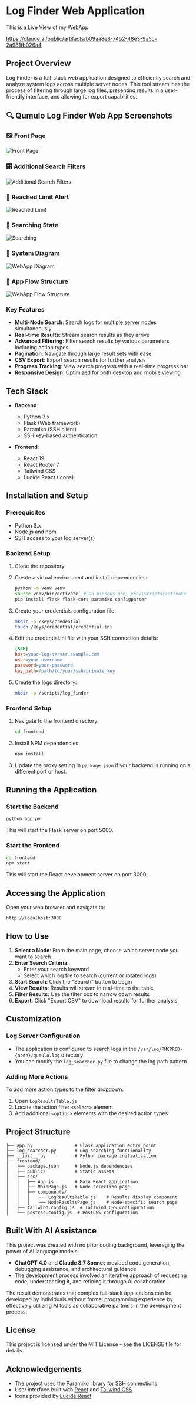 # Log Finder Web Application

This is a Live View of my WebApp

https://claude.ai/public/artifacts/b09aa8e8-74b2-48e3-9a5c-2a981fb026a4

## Project Overview

Log Finder is a full-stack web application designed to efficiently search and analyze system logs across multiple server nodes. This tool streamlines the process of filtering through large log files, presenting results in a user-friendly interface, and allowing for export capabilities.

## 🔍 Qumulo Log Finder Web App Screenshots

### 🖼️ Front Page
![Front Page](https://github.com/thokzz/QumuloLogFinderWebApp/blob/main/QumuloLogFinderWebApp/assets/QumuloLogFinder%20FrontPage.png?raw=true)

### 🎛️ Additional Search Filters
![Additional Search Filters](https://github.com/thokzz/QumuloLogFinderWebApp/blob/main/QumuloLogFinderWebApp/assets/QumuloLogFinder%20additional%20search%20filter.png?raw=true)

### 🚫 Reached Limit Alert
![Reached Limit](https://github.com/thokzz/QumuloLogFinderWebApp/blob/main/QumuloLogFinderWebApp/assets/QumuloLogFinder%20reached%20limit.png?raw=true)

### 🔄 Searching State
![Searching](https://github.com/thokzz/QumuloLogFinderWebApp/blob/main/QumuloLogFinderWebApp/assets/QumuloLogFinder%20searching.png?raw=true)

### 🧠 System Diagram
![WebApp Diagram](https://github.com/thokzz/QumuloLogFinderWebApp/blob/main/QumuloLogFinderWebApp/assets/WebApp%20Diagram.png?raw=true)

### 🔁 App Flow Structure
![WebApp Flow Structure](https://github.com/thokzz/QumuloLogFinderWebApp/blob/main/QumuloLogFinderWebApp/assets/WebApp%20Flow%20Structure.png?raw=true)


### Key Features

- **Multi-Node Search**: Search logs for multiple server nodes simultaneously
- **Real-time Results**: Stream search results as they arrive
- **Advanced Filtering**: Filter search results by various parameters including action types
- **Pagination**: Navigate through large result sets with ease
- **CSV Export**: Export search results for further analysis
- **Progress Tracking**: View search progress with a real-time progress bar
- **Responsive Design**: Optimized for both desktop and mobile viewing

## Tech Stack

- **Backend**:
  - Python 3.x
  - Flask (Web framework)
  - Paramiko (SSH client)
  - SSH key-based authentication

- **Frontend**:
  - React 19
  - React Router 7
  - Tailwind CSS
  - Lucide React (Icons)

## Installation and Setup

### Prerequisites

- Python 3.x
- Node.js and npm
- SSH access to your log server(s)

### Backend Setup

1. Clone the repository

2. Create a virtual environment and install dependencies:
   ```bash
   python -m venv venv
   source venv/bin/activate  # On Windows use: venv\Scripts\activate
   pip install flask flask-cors paramiko configparser
   ```

3. Create your credentials configuration file:
   ```bash
   mkdir -p /keys/credential
   touch /keys/credential/credential.ini
   ```

4. Edit the credential.ini file with your SSH connection details:
   ```ini
   [SSH]
   host=your-log-server.example.com
   user=your-username
   password=your-password
   key_path=/path/to/your/ssh/private_key
   ```

5. Create the logs directory:
   ```bash
   mkdir -p /scripts/log_finder
   ```

### Frontend Setup

1. Navigate to the frontend directory:
   ```bash
   cd frontend
   ```

2. Install NPM dependencies:
   ```bash
   npm install
   ```

3. Update the proxy setting in `package.json` if your backend is running on a different port or host.

## Running the Application

### Start the Backend

```bash
python app.py
```

This will start the Flask server on port 5000.

### Start the Frontend

```bash
cd frontend
npm start
```

This will start the React development server on port 3000.

## Accessing the Application

Open your web browser and navigate to:

```
http://localhost:3000
```

## How to Use

1. **Select a Node**: From the main page, choose which server node you want to search
2. **Enter Search Criteria**: 
   - Enter your search keyword
   - Select which log file to search (current or rotated logs)
3. **Start Search**: Click the "Search" button to begin
4. **View Results**: Results will stream in real-time to the table
5. **Filter Results**: Use the filter box to narrow down results
6. **Export**: Click "Export CSV" to download results for further analysis

## Customization

### Log Server Configuration

- The application is configured to search logs in the `/var/log/PMCPROD-{node}/qumulo.log` directory
- You can modify the `log_searcher.py` file to change the log path pattern

### Adding More Actions

To add more action types to the filter dropdown:
1. Open `LogResultsTable.js`
2. Locate the action filter `<select>` element
3. Add additional `<option>` elements with the desired action types

## Project Structure

```
├── app.py                # Flask application entry point
├── log_searcher.py       # Log searching functionality
├── __init__.py           # Python package initialization
├── frontend/
│   ├── package.json      # Node.js dependencies
│   ├── public/           # Static assets
│   ├── src/
│   │   ├── App.js        # Main React application
│   │   ├── MainPage.js   # Node selection page
│   │   ├── components/
│   │   │   ├── LogResultsTable.js    # Results display component
│   │   │   ├── NodeResultsPage.js    # Node-specific search page
│   ├── tailwind.config.js  # Tailwind CSS configuration
│   └── postcss.config.js  # PostCSS configuration
```

## Built With AI Assistance

This project was created with no prior coding background, leveraging the power of AI language models:

- **ChatGPT 4.0** and **Claude 3.7 Sonnet** provided code generation, debugging assistance, and architectural guidance
- The development process involved an iterative approach of requesting code, understanding it, and refining it through AI collaboration

The result demonstrates that complex full-stack applications can be developed by individuals without formal programming experience by effectively utilizing AI tools as collaborative partners in the development process.

## License

This project is licensed under the MIT License - see the LICENSE file for details.

## Acknowledgements

- The project uses the [Paramiko](https://www.paramiko.org/) library for SSH connections
- User interface built with [React](https://reactjs.org/) and [Tailwind CSS](https://tailwindcss.com/)
- Icons provided by [Lucide React](https://lucide.dev/)
